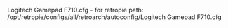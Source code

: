 Logitech Gamepad F710.cfg - for retropie 
path: /opt/retropie/configs/all/retroarch/autoconfig/Logitech Gamepad F710.cfg
